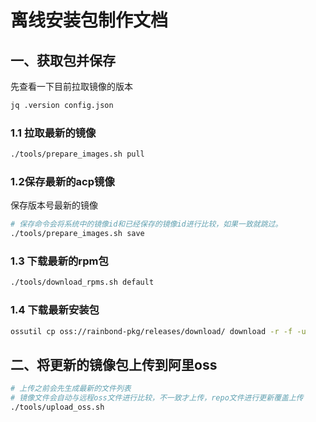 # 离线安装包制作文档

## 一、获取包并保存

先查看一下目前拉取镜像的版本

```bash
jq .version config.json
```

### 1.1 拉取最新的镜像

```bash
./tools/prepare_images.sh pull
```



### 1.2保存最新的acp镜像

保存版本号最新的镜像

```bash
# 保存命令会将系统中的镜像id和已经保存的镜像id进行比较，如果一致就跳过。
./tools/prepare_images.sh save
```

### 1.3 下载最新的rpm包

```bash
./tools/download_rpms.sh default
```

### 1.4 下载最新安装包
```bash
ossutil cp oss://rainbond-pkg/releases/download/ download -r -f -u
```


## 二、将更新的镜像包上传到阿里oss

```bash
# 上传之前会先生成最新的文件列表
# 镜像文件会自动与远程oss文件进行比较，不一致才上传，repo文件进行更新覆盖上传
./tools/upload_oss.sh
```
